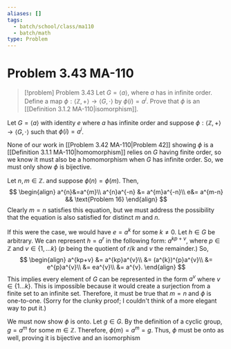 ```yaml
---
aliases: []
tags:
  - batch/school/class/ma110
  - batch/math
type: Problem
---
```

# Problem 3.43 MA-110

> [!problem] Problem 3.43
> Let $G=\langle a\rangle$, where $a$ has in infinite order. Define a map $\phi: \langle \mathbb{Z},+\rangle\longrightarrow\langle G, \cdot\rangle$ by $\phi(i)=a^{i}$. Prove that $\phi$ is an [[Definition 3.1.2 MA-110|isomorphism]].

Let $G=\langle a\rangle$ with identity $e$ where $a$ has infinite order and suppose $\phi: \langle \mathbb{Z},+\rangle \longrightarrow \langle G, \cdot\rangle$ such that $\phi(i)=a^{i}$.

None of our work in [[Problem 3.42 MA-110|Problem 42]] showing $\phi$ is a [[Definition 3.1.1 MA-110|homomorphism]] relies on $G$ having finite order, so we know it must also be a homomorphism when $G$ has infinite order. So, we must only show $\phi$ is bijective.

Let $n,m \in \mathbb{Z}$. and suppose $\phi(n)=\phi (m)$. Then,
$$
\begin{align}
a^{n}&=a^{m}\\
a^{n}a^{-n} &=  a^{m}a^{-n}\\
e&= a^{m-n} && \text{Problem 16}
\end{align}
$$
Clearly $m=n$ satisfies this equation, but we must address the possibility that the equation is also satisfied for distinct $m$ and $n$. 

If this were the case, we would have $e=a^{k}$ for some $k\neq0$. Let $h \in G$ be arbitrary. We can represent $h=a^{r}$ in the following form: $a^{kp + v}$, where $p \in \mathbb{Z}$ and $v \in \{ 1,\dots k \}$ ($p$ being the quotient of $r/k$ and $v$ the remainder.) So,
$$
\begin{align}
a^{kp+v} &= a^{kp}a^{v}\\
&= (a^{k})^{p}a^{v}\\
&= e^{p}a^{v}\\
&= ea^{v}\\
&= a^{v}.
\end{align}
$$
This implies every element of $G$ can be represented in the form $a^{v}$ where $v \in \{1 \dots k  \}$. This is impossible because it would create a surjection from a finite set to an infinite set. Therefore, it must be true that $m=n$ and $\phi$ is one-to-one. (Sorry for the clunky proof; I couldn't think of a more elegant way to put it.)

We must now show $\phi$ is onto. Let $g \in G$. By the definition of a cyclic group, $g=a^{m}$ for some $m \in \mathbb{Z}$. Therefore, $\phi(m)=a^{m}=g$. Thus, $\phi$ must be onto as well, proving it is bijective and an isomorphism
